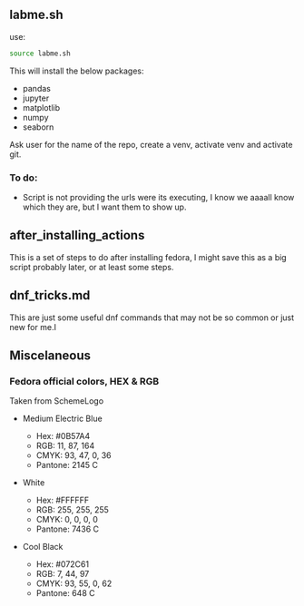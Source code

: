 ## labme.sh

use:
```bash
source labme.sh
```
This will install the below packages:

- pandas
- jupyter
- matplotlib
- numpy
- seaborn

Ask user for the name of the repo, create a venv, activate venv and activate git.

### To do:

- Script is not providing the urls were its executing, I know we aaaall know which they are, but I want them to show up.

## after_installing_actions

This is a set of steps to do after installing fedora, I might save this as a big script probably later, or at least some steps.

## dnf_tricks.md

This are just some useful dnf commands that may not be so common or just new for me.I

## Miscelaneous

### Fedora official colors, HEX & RGB

Taken from SchemeLogo

- Medium Electric Blue
    - Hex: #0B57A4
    - RGB: 11, 87, 164
    - CMYK: 93, 47, 0, 36
    - Pantone: 2145 C

- White
    - Hex: #FFFFFF
    - RGB: 255, 255, 255
    - CMYK: 0, 0, 0, 0
    - Pantone: 7436 C

- Cool Black
    - Hex: #072C61
    - RGB: 7, 44, 97
    - CMYK: 93, 55, 0, 62
    - Pantone: 648 C


